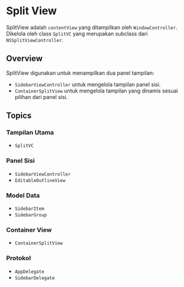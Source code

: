 # Split View

SplitView adalah `contentView` yang ditampilkan oleh ``WindowController``. Dikelola oleh class `SplitVC` yang merupakan subclass dari `NSSplitViewController`.

## Overview

SplitView digunakan untuk menampilkan dua panel tampilan:
- ``SidebarViewController`` untuk mengelola tampilan panel sisi.
- ``ContainerSplitView`` untuk mengelola tampilan yang dinamis sesuai pilihan dari panel sisi.

## Topics

### Tampilan Utama
- ``SplitVC``

### Panel Sisi
- ``SidebarViewController``
- ``EditableOutlineView``

### Model Data
- ``SidebarItem``
- ``SidebarGroup``

### Container View
- ``ContainerSplitView``

### Protokol
- ``AppDelegate``
- ``SidebarDelegate``

